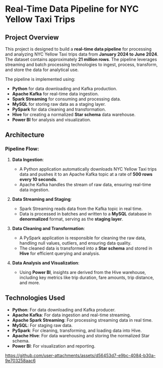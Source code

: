 # Real-Time Data Pipeline for NYC Yellow Taxi Trips

## Project Overview

This project is designed to build a **real-time data pipeline** for processing and analyzing NYC Yellow Taxi trips data from **January 2024 to June 2024**. The dataset contains approximately **21 million rows**. The pipeline leverages streaming and batch processing technologies to ingest, process, transform, and store the data for analytical use.

The pipeline is implemented using:
- **Python** for data downloading and Kafka production.
- **Apache Kafka** for real-time data ingestion.
- **Spark Streaming** for consuming and processing data.
- **MySQL** for storing raw data as a staging layer.
- **PySpark** for data cleaning and transformation.
- **Hive** for creating a normalized **Star schema** data warehouse.
- **Power BI** for analysis and visualization.

## Architecture

### Pipeline Flow:

1. **Data Ingestion**:
   - A Python application automatically downloads NYC Yellow Taxi trips data and pushes it to an Apache Kafka topic at a rate of **500 rows every 10 seconds**.
   - Apache Kafka handles the stream of raw data, ensuring real-time data ingestion.

2. **Data Streaming and Staging**:
   - Spark Streaming reads data from the Kafka topic in real time.
   - Data is processed in batches and written to a **MySQL** database in **denormalized** format, serving as the **staging layer**.

3. **Data Cleaning and Transformation**:
   - A PySpark application is responsible for cleaning the raw data, handling null values, outliers, and ensuring data quality.
   - The cleaned data is transformed into a **Star schema** and stored in **Hive** for efficient querying and analysis.

4. **Data Analysis and Visualization**:
   - Using **Power BI**, insights are derived from the Hive warehouse, including key metrics like trip duration, fare amounts, trip distance, and more.

## Technologies Used

- **Python**: For data downloading and Kafka producer.
- **Apache Kafka**: For data ingestion and real-time streaming.
- **Apache Spark Streaming**: For processing streaming data in real time.
- **MySQL**: For staging raw data.
- **PySpark**: For cleaning, transforming, and loading data into Hive.
- **Apache Hive**: For data warehousing and storing the normalized Star schema.
- **Power BI**: For visualization and reporting.


































https://github.com/user-attachments/assets/d56453d7-e9bc-4084-b30a-9e703258aac6
